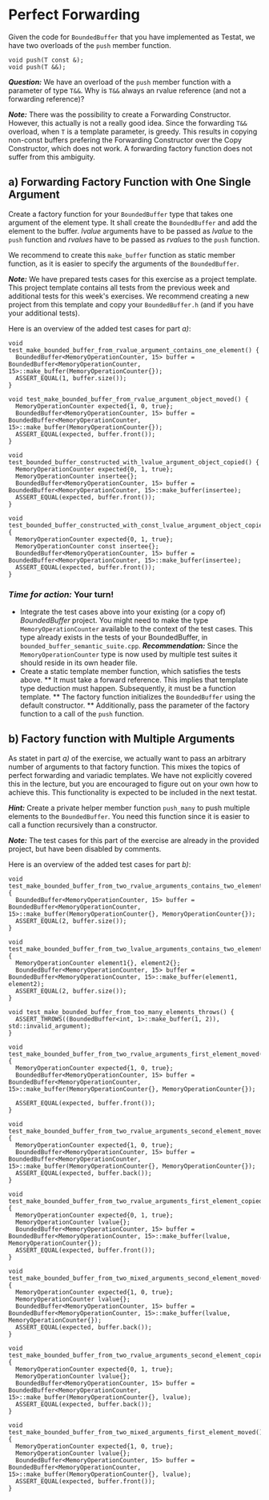 # Perfect Forwarding

Given the code for `BoundedBuffer` that you have implemented as Testat, we have two overloads of the `push` member function.

```
void push(T const &);
void push(T &&);
```

***Question:*** We have an overload of the `push` member function with a parameter of type `T&&`. Why is `T&&` always an rvalue reference (and not a forwarding reference)?

***Note:*** There was the possibility to create a Forwarding Constructor. However, this actually is not a really good idea. Since the forwarding `T&&` overload, when `T` is a template parameter, is greedy. This results in copying non-const buffers prefering the Forwarding Constructor over the Copy Constructor, which does not work. A forwarding factory function does not suffer from this ambiguity.


## a) Forwarding Factory Function with One Single Argument
Create a factory function for your `BoundedBuffer` type that takes one argument of the element type. It shall create the `BoundedBuffer` and add the element to the buffer. *lvalue* arguments have to be passed as *lvalue* to the `push` function and *rvalues* have to be passed as *rvalues* to the `push` function.

We recommend to create this `make_buffer` function as static member function, as it is easier to specify the arguments of the `BoundedBuffer`.

***Note:*** We have prepared tests cases for this exercise as a project template. This project template contains all tests from the previous week and additional tests for this week's exercises. We recommend creating a new project from this template and copy your `BoundedBuffer.h` (and if you have your additional tests).

Here is an overview of the added test cases for part *a)*:
```
void test_make_bounded_buffer_from_rvalue_argument_contains_one_element() {
  BoundedBuffer<MemoryOperationCounter, 15> buffer = BoundedBuffer<MemoryOperationCounter, 15>::make_buffer(MemoryOperationCounter{});
  ASSERT_EQUAL(1, buffer.size());
}

void test_make_bounded_buffer_from_rvalue_argument_object_moved() {
  MemoryOperationCounter expected{1, 0, true};
  BoundedBuffer<MemoryOperationCounter, 15> buffer = BoundedBuffer<MemoryOperationCounter, 15>::make_buffer(MemoryOperationCounter{});
  ASSERT_EQUAL(expected, buffer.front());
}

void test_bounded_buffer_constructed_with_lvalue_argument_object_copied() {
  MemoryOperationCounter expected{0, 1, true};
  MemoryOperationCounter insertee{};
  BoundedBuffer<MemoryOperationCounter, 15> buffer = BoundedBuffer<MemoryOperationCounter, 15>::make_buffer(insertee);
  ASSERT_EQUAL(expected, buffer.front());
}

void test_bounded_buffer_constructed_with_const_lvalue_argument_object_copied() {
  MemoryOperationCounter expected{0, 1, true};
  MemoryOperationCounter const insertee{};
  BoundedBuffer<MemoryOperationCounter, 15> buffer = BoundedBuffer<MemoryOperationCounter, 15>::make_buffer(insertee);
  ASSERT_EQUAL(expected, buffer.front());
}
```

### ***Time for action:*** Your turn!
* Integrate the test cases above into your existing (or a copy of) *BoundedBuffer* project. You might need to make the type `MemoryOperationCounter` available to the context of the test cases. This type already exists in the tests of your BoundedBuffer, in `bounded_buffer_semantic_suite.cpp`. ***Recommendation:*** Since the `MemoryOperationCounter` type is now used by multiple test suites it should reside in its own header file.
* Create a static template member function, which satisfies the tests above.
** It must take a forward reference. This implies that template type deduction must happen. Subsequently, it must be a function template.
** The factory function initializes the `BoundedBuffer` using the default constructor.
** Additionally, pass the parameter of the factory function to a call of the `push` function.



##  b) Factory function with Multiple Arguments
As statet in part *a)* of the exercise, we actually want to pass an arbitrary number of arguments to that factory function. This mixes the topics of perfect forwarding and variadic templates. We have not explicitly covered this in the lecture, but you are encouraged to figure out on your own how to achieve this.
This functionality is expected to be included in the next testat.

***Hint:*** Create a private helper member function `push_many` to push multiple elements to the `BoundedBuffer`. You need this function since it is easier to call a function recursively than a constructor.

***Note:*** The test cases for this part of the exercise are already in the provided project, but have been disabled by comments.

Here is an overview of the added test cases for part *b)*:
```
void test_make_bounded_buffer_from_two_rvalue_arguments_contains_two_elements() {
  BoundedBuffer<MemoryOperationCounter, 15> buffer = BoundedBuffer<MemoryOperationCounter, 15>::make_buffer(MemoryOperationCounter{}, MemoryOperationCounter{});
  ASSERT_EQUAL(2, buffer.size());
}

void test_make_bounded_buffer_from_two_lvalue_arguments_contains_two_elements() {
  MemoryOperationCounter element1{}, element2{};
  BoundedBuffer<MemoryOperationCounter, 15> buffer = BoundedBuffer<MemoryOperationCounter, 15>::make_buffer(element1, element2);
  ASSERT_EQUAL(2, buffer.size());
}

void test_make_bounded_buffer_from_too_many_elements_throws() {
  ASSERT_THROWS((BoundedBuffer<int, 1>::make_buffer(1, 2)), std::invalid_argument);
}

void test_make_bounded_buffer_from_two_rvalue_arguments_first_element_moved() {
  MemoryOperationCounter expected{1, 0, true};
  BoundedBuffer<MemoryOperationCounter, 15> buffer = BoundedBuffer<MemoryOperationCounter, 15>::make_buffer(MemoryOperationCounter{}, MemoryOperationCounter{});

  ASSERT_EQUAL(expected, buffer.front());
}

void test_make_bounded_buffer_from_two_rvalue_arguments_second_element_moved() {
  MemoryOperationCounter expected{1, 0, true};
  BoundedBuffer<MemoryOperationCounter, 15> buffer = BoundedBuffer<MemoryOperationCounter, 15>::make_buffer(MemoryOperationCounter{}, MemoryOperationCounter{});
  ASSERT_EQUAL(expected, buffer.back());
}

void test_make_bounded_buffer_from_two_rvalue_arguments_first_element_copied() {
  MemoryOperationCounter expected{0, 1, true};
  MemoryOperationCounter lvalue{};
  BoundedBuffer<MemoryOperationCounter, 15> buffer = BoundedBuffer<MemoryOperationCounter, 15>::make_buffer(lvalue, MemoryOperationCounter{});
  ASSERT_EQUAL(expected, buffer.front());
}

void test_make_bounded_buffer_from_two_mixed_arguments_second_element_moved() {
  MemoryOperationCounter expected{1, 0, true};
  MemoryOperationCounter lvalue{};
  BoundedBuffer<MemoryOperationCounter, 15> buffer = BoundedBuffer<MemoryOperationCounter, 15>::make_buffer(lvalue, MemoryOperationCounter{});
  ASSERT_EQUAL(expected, buffer.back());
}

void test_make_bounded_buffer_from_two_rvalue_arguments_second_element_copied() {
  MemoryOperationCounter expected{0, 1, true};
  MemoryOperationCounter lvalue{};
  BoundedBuffer<MemoryOperationCounter, 15> buffer = BoundedBuffer<MemoryOperationCounter, 15>::make_buffer(MemoryOperationCounter{}, lvalue);
  ASSERT_EQUAL(expected, buffer.back());
}

void test_make_bounded_buffer_from_two_mixed_arguments_first_element_moved() {
  MemoryOperationCounter expected{1, 0, true};
  MemoryOperationCounter lvalue{};
  BoundedBuffer<MemoryOperationCounter, 15> buffer = BoundedBuffer<MemoryOperationCounter, 15>::make_buffer(MemoryOperationCounter{}, lvalue);
  ASSERT_EQUAL(expected, buffer.front());
}
```
